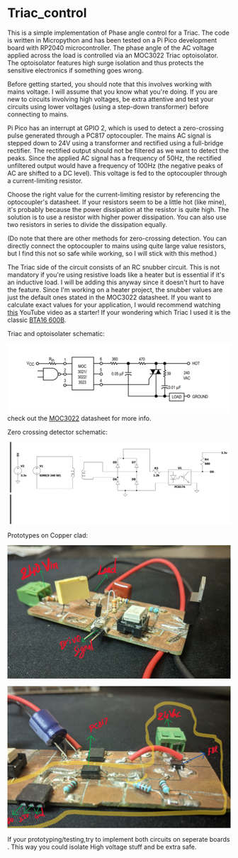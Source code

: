 # Triac_control
This is a simple implementation of Phase angle control for a Triac. The code is written in Micropython and has been tested on a Pi Pico development board with RP2040 microcontroller.
The phase angle of the AC voltage applied across the load is controlled via an MOC3022 Triac optoisolator. The optoisolator features high surge isolation and thus protects the sensitive electronics if something goes wrong.

Before getting started, you should note that this involves working with mains voltage. I will assume that you know what you're doing. If you are new to circuits involving high voltages, be extra attentive and test your circuits using lower voltages (using a step-down transformer) before connecting to mains.

Pi Pico has an interrupt at GPIO 2, which is used to detect a zero-crossing pulse generated through a PC817 optocoupler. The mains AC signal is stepped down to 24V using a transformer and rectified using a full-bridge rectifier. The rectified output should not be filtered as we want to detect the peaks. Since the applied AC signal has a frequency of 50Hz, the rectified unfiltered output would have a frequency of 100Hz (the negative peaks of AC are shifted to a DC level). This voltage is fed to the optocoupler through a current-limiting resistor.

Choose the right value for the current-limiting resistor by referencing the optocoupler's datasheet. If your resistors seem to be a little hot (like mine), it's probably because the power dissipation at the resistor is quite high. The solution is to use a resistor with higher power dissipation. You can also use two resistors in series to divide the dissipation equally.

(Do note that there are other methods for zero-crossing detection. You can directly connect the optocoupler to mains using quite large value resistors, but I find this not so safe while working, so I will stick with this method.)

The Triac side of the circuit consists of an RC snubber circuit. This is not mandatory if you're using resistive loads like a heater but is essential if it's an inductive load. I will be adding this anyway since it doesn't hurt to have the feature. Since I'm working on a heater project, the snubber values are just the default ones stated in the MOC3022 datasheet. If you want to calculate exact values for your application, I would recommend watching [this](https://www.youtube.com/watch?v=wgNMepGIrTk&t=13s) YouTube video as a starter!
If your wondering which Triac I used it is the classic [BTA16 600B](https://www.st.com/resource/en/datasheet/t1610.pdf).

Triac and optoisolater schematic:

![MOC3022_Farnell](https://github.com/KimagureCookie/Triac_control/blob/main/pic/Moc3022_application_schematic.png)
check out the [MOC3022](https://www.farnell.com/datasheets/97984.pdf) datasheet for more info.

Zero crossing detector schematic:

![Zero_Cross](https://github.com/KimagureCookie/Triac_control/blob/main/pic/Screenshot%202023-04-29%20214245.png)


Prototypes on Copper clad:

![Phase angle control](https://github.com/KimagureCookie/Triac_control/blob/main/pic/Phase_angle_controller.jpg)

![Zero crossing](https://github.com/KimagureCookie/Triac_control/blob/main/pic/Zero_crossing_detector.jpg)

If your prototyping/testing,try to implement both circuits on seperate boards .
This way you could isolate High voltage stuff and be extra safe. 

	
